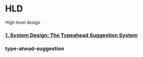 # HLD
High level design

### [1. System Design: The Typeahead Suggestion System](#type-ahead-suggestion)



### type-ahead-suggestion

